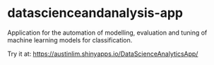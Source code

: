 # datascienceandanalysis-app
Application for the automation of modelling, evaluation and tuning of machine learning models for classification.

Try it at: https://austinlim.shinyapps.io/DataScienceAnalyticsApp/
